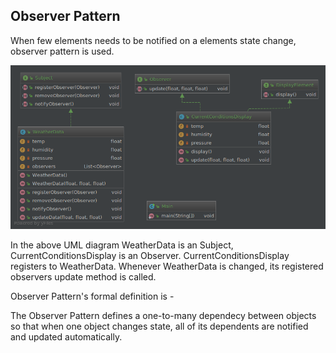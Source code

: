 ## Observer Pattern

When few elements needs to be notified on a elements state change, observer pattern is used.

![alt text](https://raw.githubusercontent.com/ronniegnr/design-pattern/master/src/bd/com/ronnie/observer/observer.png)


In the above UML diagram WeatherData is an Subject, CurrentConditionsDisplay is an Observer. CurrentConditionsDisplay registers to WeatherData. Whenever WeatherData is changed, its registered observers update method is called. 

Observer Pattern's formal definition is - 

The Observer Pattern defines a one-to-many dependecy between objects so that when one object changes state, all of its dependents are notified and updated automatically.
